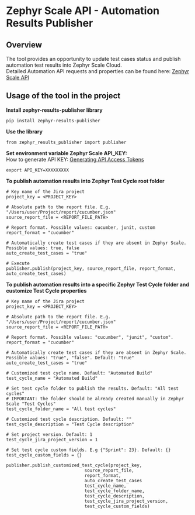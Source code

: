 # Zephyr Scale API - Automation Results Publisher


## Overview
The tool provides an opportunity to update test cases status and publish automation test results into Zephyr Scale Cloud.  
Detailed Automation API requests and properties can be found here: [Zephyr Scale API](https://support.smartbear.com/zephyr-scale-cloud/api-docs/#tag/Automations)    


## Usage of the tool in the project

**Install zephyr-results-publisher library**

```
pip install zephyr-results-publisher
```

**Use the library**

```
from zephyr_results_publisher import publisher
```

**Set environment variable Zephyr Scale API_KEY:**  
How to generate API KEY: [Generating API Access Tokens](https://support.smartbear.com/zephyr-scale-cloud/docs/rest-api/generating-api-access-tokens.html)  

```
export API_KEY=XXXXXXXXX
```

**To publish automation results into Zephyr Test Cycle root folder**

```
# Key name of the Jira project  
project_key = <PROJECT_KEY>

# Absolute path to the report file. E.g. "/Users/user/Project/report/cucumber.json"  
source_report_file = <REPORT_FILE_PATH>
    
# Report format. Possible values: cucumber, junit, custom  
report_format = "cucumber"
    
# Automatically create test cases if they are absent in Zephyr Scale. Possible values: true, false  
auto_create_test_cases = "true"    

# Execute
publisher.publish(project_key, source_report_file, report_format, auto_create_test_cases)
```

**To publish automation results into a specific Zephyr Test Cycle folder and customize Test Cycle properties**

```
# Key name of the Jira project  
project_key = <PROJECT_KEY>

# Absolute path to the report file. E.g. "/Users/user/Project/report/cucumber.json"  
source_report_file = <REPORT_FILE_PATH>
    
# Report format. Possible values: "cucumber", "junit", "custom".  
report_format = "cucumber"
    
# Automatically create test cases if they are absent in Zephyr Scale. Possible values: "true", "false". Default: "true"   
auto_create_test_cases = "true"    

# Customized test cycle name. Default: "Automated Build"  
test_cycle_name = "Automated Build"

# Set test cycle folder to publish the results. Default: "All test cycles"  
# IMPORTANT: the folder should be already created manually in Zephyr Scale "Test Cycles"  
test_cycle_folder_name = "All test cycles"
    
# Customized test cycle description. Default: ""  
test_cycle_description = "Test Cycle description"

# Set project version. Default: 1  
test_cycle_jira_project_version = 1

# Set test cycle custom fields. E.g {"Sprint": 23}. Default: {}  
test_cycle_custom_fields = {}

publisher.publish_customized_test_cycle(project_key, 
                              source_report_file, 
                              report_format, 
                              auto_create_test_cases
                              test_cycle_name,
                              test_cycle_folder_name,
                              test_cycle_description,
                              test_cycle_jira_project_version,
                              test_cycle_custom_fields)
```
